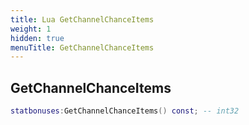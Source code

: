 ```yaml
---
title: Lua GetChannelChanceItems
weight: 1
hidden: true
menuTitle: GetChannelChanceItems
---
```

## GetChannelChanceItems
```lua
statbonuses:GetChannelChanceItems() const; -- int32
```